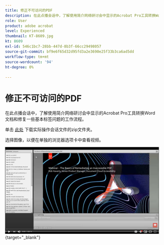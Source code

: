 ```yaml
---
title: 修正不可访问的PDF
description: 在此点播会话中，了解使用简介网络研讨会中显示的Acrobat Pro工具转换Word文档和修复一些基本标签问题的工作流程
role: User
product: adobe acrobat
level: Experienced
thumbnail: KT-8609.jpg
kt: 8609
exl-id: 546c1bc7-28bb-447d-8b3f-66cc29498057
source-git-commit: bf9e6f65d32d95fd3a2e3690e25f33b3ca6ad5dd
workflow-type: tm+mt
source-wordcount: '94'
ht-degree: 0%

---
```


# 修正不可访问的PDF

在此点播会话中，了解使用简介网络研讨会中显示的Acrobat Pro工具转换Word文档和修复一些基本标签问题的工作流程。

单击 [此处](../assets/accessibilitysession2.zip) 下载实际操作会话文件的zip文件夹。

选择图像，以便在单独的浏览器选项卡中查看视频。

[![会话2视频](../assets/Accessibilitysession2_YT.png)](https://youtu.be/eT2IFNszNuk){target="_blank"}
